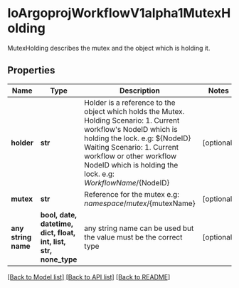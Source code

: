 # IoArgoprojWorkflowV1alpha1MutexHolding

MutexHolding describes the mutex and the object which is holding it.

## Properties
Name | Type | Description | Notes
------------ | ------------- | ------------- | -------------
**holder** | **str** | Holder is a reference to the object which holds the Mutex. Holding Scenario:   1. Current workflow&#39;s NodeID which is holding the lock.      e.g: ${NodeID} Waiting Scenario:   1. Current workflow or other workflow NodeID which is holding the lock.      e.g: ${WorkflowName}/${NodeID} | [optional] 
**mutex** | **str** | Reference for the mutex e.g: ${namespace}/mutex/${mutexName} | [optional] 
**any string name** | **bool, date, datetime, dict, float, int, list, str, none_type** | any string name can be used but the value must be the correct type | [optional]

[[Back to Model list]](../README.md#documentation-for-models) [[Back to API list]](../README.md#documentation-for-api-endpoints) [[Back to README]](../README.md)


